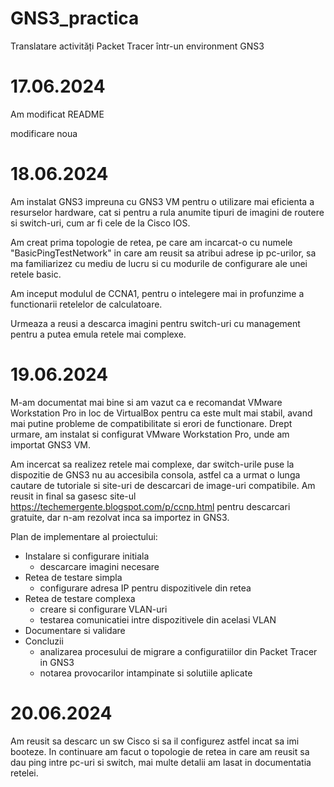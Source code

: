 # GNS3_practica
 Translatare activități Packet Tracer într-un environment GNS3


 # 17.06.2024
 Am modificat README


modificare noua

# 18.06.2024
Am instalat GNS3 impreuna cu GNS3 VM pentru o utilizare mai eficienta a resurselor hardware, cat si pentru a rula anumite tipuri de imagini de routere si switch-uri, cum ar fi cele de la Cisco IOS. 

Am creat prima topologie de retea, pe care am incarcat-o cu numele "BasicPingTestNetwork" in care am reusit sa atribui adrese ip pc-urilor, sa ma familiarizez cu mediu de lucru si cu modurile de configurare ale unei retele basic. 

Am inceput modulul de CCNA1, pentru o intelegere mai in profunzime a functionarii retelelor de calculatoare.

Urmeaza a reusi a descarca imagini pentru switch-uri cu management pentru a putea emula retele mai complexe.

# 19.06.2024
M-am documentat mai bine si am vazut ca e recomandat VMware Workstation Pro in loc de VirtualBox pentru ca este mult mai stabil, avand mai putine probleme de compatibilitate si erori de functionare. Drept urmare, am instalat si configurat VMware Workstation Pro, unde am importat GNS3 VM. 

Am incercat sa realizez retele mai complexe, dar switch-urile puse la dispozitie de GNS3 nu au accesibila consola, astfel ca a urmat o lunga cautare de tutoriale si site-uri de descarcari de image-uri compatibile. 
Am reusit in final sa gasesc site-ul https://techemergente.blogspot.com/p/ccnp.html pentru descarcari gratuite, dar n-am rezolvat inca sa importez in GNS3. 

Plan de implementare al proiectului:
  - Instalare si configurare initiala
    - descarcare imagini necesare 
  - Retea de testare simpla
    - configurare adresa IP pentru dispozitivele din retea
  - Retea de testare complexa
    - creare si configurare VLAN-uri
    - testarea comunicatiei intre dispozitivele din acelasi VLAN
  - Documentare si validare
  - Concluzii
    - analizarea procesului de migrare a configuratiilor din Packet Tracer in GNS3
    - notarea provocarilor intampinate si solutiile aplicate



# 20.06.2024
Am reusit sa descarc un sw Cisco si sa il configurez astfel incat sa imi booteze. In continuare am facut o topologie de retea in care am reusit sa dau ping intre 
pc-uri si switch, mai multe detalii am lasat in documentatia retelei.